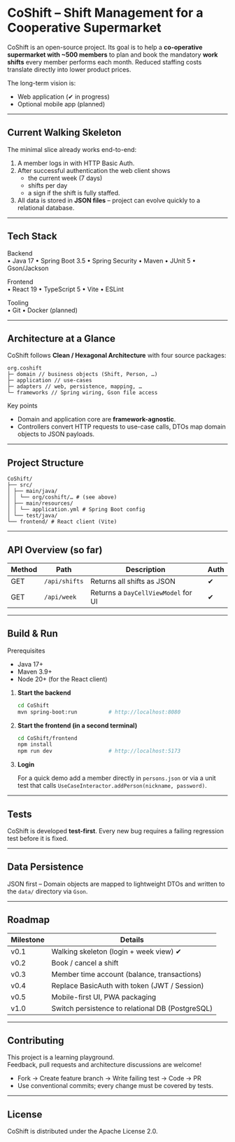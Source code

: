 # CoShift – Shift Management for a Cooperative Supermarket

CoShift is an open-source project.
Its goal is to help a **co-operative supermarket with ~500 members** to plan
and book the mandatory **work shifts** every member performs each
month.  Reduced staffing costs translate directly into lower product prices.

The long-term vision is:

* Web application (✔ in progress)  
* Optional mobile app (planned)  


---

## Current Walking Skeleton

The minimal slice already works end-to-end:

1. A member logs in with HTTP Basic Auth.  
2. After successful authentication the web client shows  
   * the current week (7 days)  
   * shifts per day  
   * a sign if the shift is fully staffed.  
3. All data is stored in **JSON files** – project can evolve quickly to a relational database.

---

## Tech Stack

Backend  
• Java 17 • Spring Boot 3.5 • Spring Security • Maven • JUnit 5 • Gson/Jackson

Frontend  
• React 19 • TypeScript 5 • Vite • ESLint

Tooling  
• Git • Docker (planned)

---

## Architecture at a Glance

CoShift follows **Clean / Hexagonal Architecture** with four source packages:

```text
org.coshift
├─ domain // business objects (Shift, Person, …)
├─ application // use-cases
├─ adapters // web, persistence, mapping, …
└─ frameworks // Spring wiring, Gson file access
```
Key points  
* Domain and application core are **framework-agnostic**.  
* Controllers convert HTTP requests to use-case calls, DTOs map domain
  objects to JSON payloads.

---

## Project Structure
```text
CoShift/
├── src/
│ ├── main/java/
│ │ └── org/coshift/… # (see above)
│ ├── main/resources/
│ │ └── application.yml # Spring Boot config
│ └── test/java/ 
└── frontend/ # React client (Vite)
```

---

## API Overview (so far)

| Method | Path        | Description                              | Auth |
|--------|-------------|------------------------------------------|------|
| GET    | `/api/shifts` | Returns all shifts as JSON           | ✔ |
| GET    | `/api/week`  | Returns a `DayCellViewModel` for UI  | ✔ |


---

## Build & Run 

Prerequisites  
* Java 17+  
* Maven 3.9+  
* Node 20+ (for the React client)

1. **Start the backend**

   ```bash
   cd CoShift
   mvn spring-boot:run          # http://localhost:8080
   ```

2. **Start the frontend (in a second terminal)**

   ```bash
   cd CoShift/frontend
   npm install
   npm run dev                  # http://localhost:5173
   ```

3. **Login**

   For a quick demo add a member directly in `persons.json` or via a unit
   test that calls `UseCaseInteractor.addPerson(nickname, password)`.

---

## Tests



CoShift is developed **test-first**.  Every new bug requires a failing
regression test before it is fixed.

---

## Data Persistence

JSON first – Domain objects are mapped to lightweight DTOs and written to the
  `data/` directory via `Gson`.  


---

## Roadmap

| Milestone | Details |
|-----------|---------|
| v0.1      | Walking skeleton (login + week view)  ✔ |
| v0.2      | Book / cancel a shift |
| v0.3      | Member time account (balance, transactions) |
| v0.4      | Replace BasicAuth with token (JWT / Session) |
| v0.5      | Mobile-first UI, PWA packaging |
| v1.0      | Switch persistence to relational DB (PostgreSQL) |

---

## Contributing

This project is a learning playground.  
Feedback, pull requests and architecture discussions are welcome!

* Fork → Create feature branch → Write failing test → Code → PR  
* Use conventional commits; every change must be covered by tests.  

---

## License

CoShift is distributed under the Apache License 2.0.